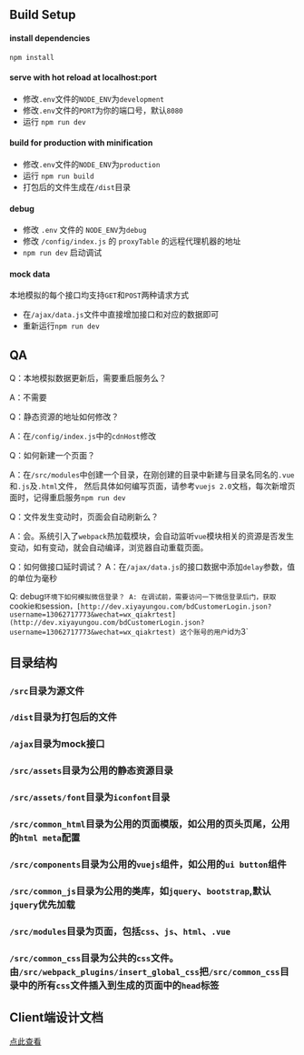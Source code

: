 
## Build Setup

#### install dependencies
`npm install`


#### serve with hot reload at localhost:port
* 修改`.env`文件的`NODE_ENV`为`development`
* 修改`.env`文件的`PORT`为你的端口号，默认`8080`
* 运行 `npm run dev`


#### build for production with minification
* 修改`.env`文件的`NODE_ENV`为`production`
* 运行 `npm run build`
* 打包后的文件生成在`/dist`目录

#### debug
* 修改 `.env` 文件的 `NODE_ENV`为`debug`
* 修改 `/config/index.js` 的 `proxyTable` 的远程代理机器的地址
* `npm run dev` 启动调试

#### mock data
本地模拟的每个接口均支持`GET`和`POST`两种请求方式
* 在`/ajax/data.js`文件中直接增加接口和对应的数据即可
* 重新运行`npm run dev`

## QA
Q：本地模拟数据更新后，需要重启服务么？

A：不需要


Q：静态资源的地址如何修改？

A：在`/config/index.js`中的`cdnHost`修改


Q：如何新建一个页面？

A：在`/src/modules`中创建一个目录，在刚创建的目录中新建与目录名同名的`.vue`和`.js`及`.html`文件，
然后具体如何编写页面，请参考`vuejs 2.0`文档，每次新增页面时，记得重启服务`npm run dev`

Q：文件发生变动时，页面会自动刷新么？

A：会。系统引入了`webpack`热加载模块，会自动监听`vue`模块相关的资源是否发生变动，如有变动，就会自动编译，浏览器自动重载页面。

Q：如何做接口延时调试？
A：在`/ajax/data.js`的接口数据中添加`delay`参数，值的单位为毫秒

Q: debug`环境下如何模拟微信登录？
A: 在调试前，需要访问一下微信登录后门，获取`cookie`和`session`，[http://dev.xiyayungou.com/bdCustomerLogin.json?username=13062717773&wechat=wx_qiakrtest](http://dev.xiyayungou.com/bdCustomerLogin.json?username=13062717773&wechat=wx_qiakrtest)
这个账号的用户`id`为`3`

## 目录结构

### `/src`目录为源文件
### `/dist`目录为打包后的文件
### `/ajax`目录为mock接口
### `/src/assets`目录为公用的静态资源目录
### `/src/assets/font`目录为`iconfont`目录
### `/src/common_html`目录为公用的页面模版，如公用的页头页尾，公用的`html meta`配置
### `/src/components`目录为公用的`vuejs`组件，如公用的`ui button`组件
### `/src/common_js`目录为公用的类库，如`jquery`、`bootstrap`,默认`jquery`优先加载
### `/src/modules`目录为页面，包括`css`、`js`、`html`、`.vue`
### `/src/common_css`目录为公共的`css`文件。由`/src/webpack_plugins/insert_global_css`把`/src/common_css`目录中的所有`css`文件插入到生成的页面中的`head`标签

## Client端设计文档

[点此查看](http://coderlt.coding.me/qkfe/2016/11/03/vue-multi-page/)
